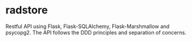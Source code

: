# radstore
Restful API using Flask, Flask-SQLAlchemy, Flask-Marshmallow and psycopg2.
The API follows the DDD principles and separation of concerns.

